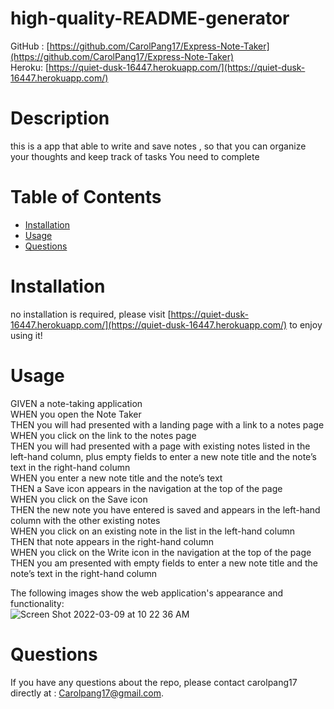 # high-quality-README-generator

GitHub : [https://github.com/CarolPang17/Express-Note-Taker](https://github.com/CarolPang17/Express-Note-Taker) <br />
Heroku: [https://quiet-dusk-16447.herokuapp.com/](https://quiet-dusk-16447.herokuapp.com/) <br />

# Description

this is a app that able to write and save notes ,
so that you can organize your thoughts and keep track of tasks You need to complete

# Table of Contents

- [Installation](#installation)
- [Usage](#Usage)
- [Questions](#questions)

# Installation

no installation is required, please visit [https://quiet-dusk-16447.herokuapp.com/](https://quiet-dusk-16447.herokuapp.com/) to enjoy using it!

# Usage

GIVEN a note-taking application <br />
WHEN you open the Note Taker <br />
THEN you will had presented with a landing page with a link to a notes page <br />
WHEN you click on the link to the notes page <br />
THEN you will had presented with a page with existing notes listed in the left-hand column, plus empty fields to enter a new note title and the note’s text in the right-hand column <br />
WHEN you enter a new note title and the note’s text <br />
THEN a Save icon appears in the navigation at the top of the page <br />
WHEN you click on the Save icon <br />
THEN the new note you have entered is saved and appears in the left-hand column with the other existing notes <br />
WHEN you click on an existing note in the list in the left-hand column <br />
THEN that note appears in the right-hand column <br />
WHEN you click on the Write icon in the navigation at the top of the page <br />
THEN you am presented with empty fields to enter a new note title and the note’s text in the right-hand column <br />

The following images show the web application's appearance and functionality:  <br />
![Screen Shot 2022-03-09 at 10 22 36 AM](https://user-images.githubusercontent.com/42502061/157506356-7777994e-c6bf-4a23-89f6-15e0464105de.png) <br />

# Questions

If you have any questions about the repo, please contact carolpang17 directly at : Carolpang17@gmail.com.
